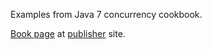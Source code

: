 Examples from Java 7 concurrency cookbook.

[Book page](http://www.packtpub.com/java-7-concurrency-cookbook/book) at [publisher](http://www.packtpub.com) site.

